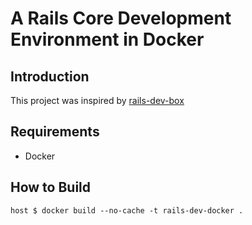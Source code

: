 # A Rails Core Development Environment in Docker

## Introduction

This project was inspired by [rails-dev-box](https://github.com/rails/rails-dev-box)

## Requirements

* Docker

## How to Build

    host $ docker build --no-cache -t rails-dev-docker .
